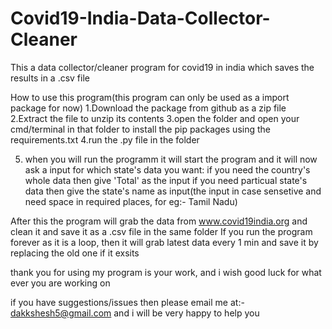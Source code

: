 # Covid19-India-Data-Collector-Cleaner
This a data collector/cleaner program for covid19 in india which saves the results in a .csv file

How to use this program(this program can only be used as a import package for now)
1.Download the package from github as a zip file
2.Extract the file to unzip its contents
3.open the folder and open your cmd/terminal in that folder to install the pip packages using the requirements.txt
4.run the .py file in the folder

5. when you will run the programm it will start the program and it will now ask a input for which state's data you want:
   if you need the country's whole data then give 'Total' as the input
   if you need particual state's data then give the state's name as input(the input in case sensetive and need space in required places, for eg:- Tamil Nadu)

After this the program will grab the data from www.covid19india.org and clean it and save it as a .csv file in the same folder
If you run the program forever as it is a loop, then it will grab latest data every 1 min and save it by replacing the old one if it exsits

thank you for using my program is your work, and i wish good luck for what ever you are working on

if you have suggestions/issues then please email me at:- dakkshesh5@gmail.com and i will be very happy to help you
